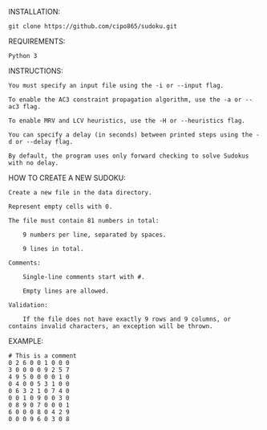 INSTALLATION:

	git clone https://github.com/cipo865/sudoku.git

REQUIREMENTS:

    Python 3

INSTRUCTIONS:

    You must specify an input file using the -i or --input flag.

    To enable the AC3 constraint propagation algorithm, use the -a or --ac3 flag.

    To enable MRV and LCV heuristics, use the -H or --heuristics flag.
    
    You can specify a delay (in seconds) between printed steps using the -d or --delay flag.

    By default, the program uses only forward checking to solve Sudokus with no delay.

HOW TO CREATE A NEW SUDOKU:

    Create a new file in the data directory.

    Represent empty cells with 0.

    The file must contain 81 numbers in total:

        9 numbers per line, separated by spaces.

        9 lines in total.

    Comments:

        Single-line comments start with #.

        Empty lines are allowed.

    Validation:

       	If the file does not have exactly 9 rows and 9 columns, or contains invalid characters, an exception will be thrown.

EXAMPLE:

    # This is a comment
    0 2 6 0 0 1 0 0 0
    3 0 0 0 0 9 2 5 7 
    4 9 5 0 0 0 0 1 0 
    0 4 0 0 5 3 1 0 0
    0 6 3 2 1 0 7 4 0
    0 0 1 0 9 0 0 3 0
    0 8 9 0 7 0 0 0 1
    6 0 0 0 8 0 4 2 9
    0 0 0 9 6 0 3 0 8


